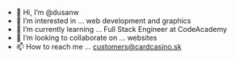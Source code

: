 - 👋 Hi, I’m @dusanw
- 👀 I’m interested in ... web development and graphics
- 🌱 I’m currently learning ... Full Stack Engineer at CodeAcademy
- 💞️ I’m looking to collaborate on ... websites
- 📫 How to reach me ... customers@cardcasino.sk

<!---
dusanw/dusanw is a ✨ special ✨ repository because its `README.md` (this file) appears on your GitHub profile.
You can click the Preview link to take a look at your changes.
--->
